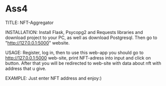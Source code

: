 # Ass4
TITLE: NFT-Aggregator

INSTALLATION: Install Flask, Psycopg2 and Requests libraries and download project to your PC, as well as download Postgresql. Then go to "http://127.0.0.1:5000" website.

USAGE: Register, log in, then to use this web-app you should go to http://127.0.0.1:5000 web-site, print NFT-adress into input and click on button. After that you will be redirected to web-site with data about nft with address that u give.

EXAMPLE: Just enter NFT address and enjoy:)
